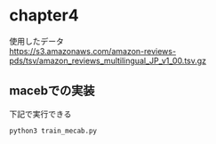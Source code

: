 # chapter4

使用したデータ  
https://s3.amazonaws.com/amazon-reviews-pds/tsv/amazon_reviews_multilingual_JP_v1_00.tsv.gz

## macebでの実装

下記で実行できる

```python
python3 train_mecab.py
```
